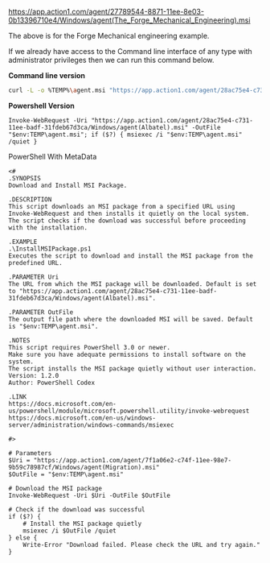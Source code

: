 https://app.action1.com/agent/27789544-8871-11ee-8e03-0b13396710e4/Windows/agent(The_Forge_Mechanical_Engineering).msi

The above is for the Forge Mechanical engineering example.



If we already have access to the Command line interface of any type with administrator privileges then we can run this command below.

**Command line version**
```BASH
curl -L -o %TEMP%\agent.msi "https://app.action1.com/agent/28ac75e4-c731-11ee-badf-31fdeb67d3ca/Windows/agent(Albatel).msi" && msiexec /i %TEMP%\agent.msi /quiet
```





**Powershell Version**
```shell
Invoke-WebRequest -Uri "https://app.action1.com/agent/28ac75e4-c731-11ee-badf-31fdeb67d3ca/Windows/agent(Albatel).msi" -OutFile "$env:TEMP\agent.msi"; if ($?) { msiexec /i "$env:TEMP\agent.msi" /quiet }
```


PowerShell With MetaData


```
<#
.SYNOPSIS
Download and Install MSI Package.

.DESCRIPTION
This script downloads an MSI package from a specified URL using Invoke-WebRequest and then installs it quietly on the local system. The script checks if the download was successful before proceeding with the installation.

.EXAMPLE
.\InstallMSIPackage.ps1
Executes the script to download and install the MSI package from the predefined URL.

.PARAMETER Uri
The URL from which the MSI package will be downloaded. Default is set to "https://app.action1.com/agent/28ac75e4-c731-11ee-badf-31fdeb67d3ca/Windows/agent(Albatel).msi".

.PARAMETER OutFile
The output file path where the downloaded MSI will be saved. Default is "$env:TEMP\agent.msi".

.NOTES
This script requires PowerShell 3.0 or newer.
Make sure you have adequate permissions to install software on the system.
The script installs the MSI package quietly without user interaction.
Version: 1.2.0
Author: PowerShell Codex

.LINK
https://docs.microsoft.com/en-us/powershell/module/microsoft.powershell.utility/invoke-webrequest
https://docs.microsoft.com/en-us/windows-server/administration/windows-commands/msiexec

#>

# Parameters
$Uri = "https://app.action1.com/agent/7f1a06e2-c74f-11ee-98e7-9b59c78987cf/Windows/agent(Migration).msi"
$OutFile = "$env:TEMP\agent.msi"

# Download the MSI package
Invoke-WebRequest -Uri $Uri -OutFile $OutFile

# Check if the download was successful
if ($?) {
    # Install the MSI package quietly
    msiexec /i $OutFile /quiet
} else {
    Write-Error "Download failed. Please check the URL and try again."
}

```